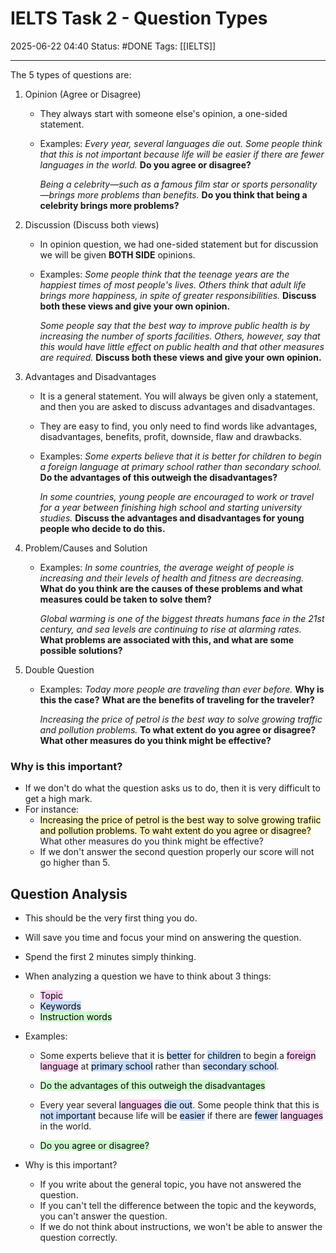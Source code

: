 # IELTS Task 2 - Question Types

2025-06-22 04:40
Status: #DONE 
Tags: [[IELTS]]

---
The 5 types of questions are:
1. Opinion (Agree or Disagree)
	- They always start with someone else's opinion, a one-sided statement.
	- Examples:
		*Every year, several languages die out. Some people think that this is not important because life will be easier if there are fewer languages in the world.*
		**Do you agree or disagree?**
		
		*Being a celebrity—such as a famous film star or sports personality—brings more problems than benefits.*
		**Do you think that being a celebrity brings more problems?**
		
2. Discussion (Discuss both views)
	- In opinion question, we had one-sided statement but for discussion we will be given **BOTH SIDE** opinions.
	- Examples:
		*Some people think that the teenage years are the happiest times of most people's lives. Others think that adult life brings more happiness, in spite of greater responsibilities.*
		**Discuss both these views and give your own opinion.**
		
		*Some people say that the best way to improve public health is by increasing the number of sports facilities. Others, however, say that this would have little effect on public health and that other measures are required.*
		**Discuss both these views and give your own opinion.**
		
1. Advantages and Disadvantages
	- It is a general statement. You will always be given only a statement, and then you are asked to discuss advantages and disadvantages.
	- They are easy to find, you only need to find words like advantages, disadvantages, benefits, profit, downside, flaw and drawbacks.
	- Examples:
		*Some experts believe that it is better for children to begin a foreign language at primary school rather than secondary school.*
		**Do the advantages of this outweigh the disadvantages?**  
		
		*In some countries, young people are encouraged to work or travel for a year between finishing high school and starting university studies.*
		**Discuss the advantages and disadvantages for young people who decide to do this.**
		
2. Problem/Causes and Solution
	- Examples:
		*In some countries, the average weight of people is increasing and their levels of health and fitness are decreasing.*
		**What do you think are the causes of these problems and what measures could be taken to solve them?**
		
		*Global warming is one of the biggest threats humans face in the 21st century, and sea levels are continuing to rise at alarming rates.*
		**What problems are associated with this, and what are some possible solutions?**
		
3. Double Question
	- Examples:
		*Today more people are traveling than ever before.*
		**Why is this the case?**
		**What are the benefits of traveling for the traveler?**
		
		*Increasing the price of petrol is the best way to solve growing traffic and pollution problems.*
		**To what extent do you agree or disagree?**
		**What other measures do you think might be effective?**
### Why is this important?
- If we don't do what the question asks us to do, then it is very difficult to get a high mark.
- For instance:
	- <mark style="background: #FFF3A3A6;">Increasing the price of petrol is the best way to solve growing trafiic and pollution problems.
	  To waht extent do you agree or disagree?</mark>
	  What other measures do you think might be effective?
	- If we don't answer the second question properly our score will not go higher than 5.

## Question Analysis
- This should be the very first thing you do.
- Will save you time and focus your mind on answering the question.
- Spend the first 2 minutes simply thinking.
- When analyzing a question we have to think about 3 things:
	- <mark style="background: #FFB8EBA6;">Topic</mark>
	- <mark style="background: #ADCCFFA6;">Keywords</mark>
	- <mark style="background: #BBFABBA6;">Instruction words</mark>
	
- Examples:
	- Some experts believe that it is <mark style="background: #ADCCFFA6;">better</mark> for <mark style="background: #ADCCFFA6;">children</mark> to begin a <mark style="background: #FFB8EBA6;">foreign language</mark> at <mark style="background: #ADCCFFA6;">primary school</mark> rather than <mark style="background: #ADCCFFA6;">secondary school</mark>.
	- <mark style="background: #BBFABBA6;">Do the advantages of this outweigh the disadvantages</mark>
	
	- Every year several <mark style="background: #FFB8EBA6;">languages</mark> <mark style="background: #ADCCFFA6;">die out</mark>. Some people think that this is <mark style="background: #ADCCFFA6;">not important</mark> because life will be <mark style="background: #ADCCFFA6;">easier</mark> if there are <mark style="background: #ADCCFFA6;">fewer</mark> <mark style="background: #FFB8EBA6;">languages</mark> in the world.
	- <mark style="background: #BBFABBA6;">Do you agree or disagree?</mark>
- Why is this important?
	- If you write about the general topic, you have not answered the question.
	- If you can't tell the difference between the topic and the keywords, you can't answer the question.
	- If we do not think about instructions, we won't be able to answer the question correctly.